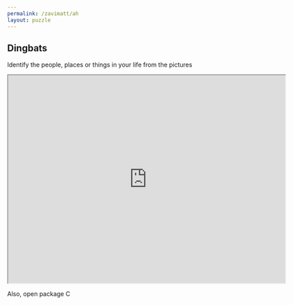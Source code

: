 ```yaml
---
permalink: /zavimatt/ah
layout: puzzle
---
```


<h2>Dingbats</h2>

Identify the people, places or things in your life from the pictures

<iframe src="https://drive.google.com/file/d/1N8_sprjZkWcbf-SsKkwq2L-s_jTDjO_w91XsLOG-kuQ/preview" width="640" height="480"></iframe>

 Also, open package C
